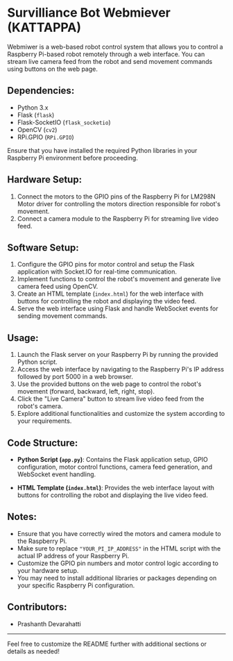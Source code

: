# Survilliance Bot Webmiever (KATTAPPA)

Webmiwer is a web-based robot control system that allows you to control a Raspberry Pi-based robot remotely through a web interface. You can stream live camera feed from the robot and send movement commands using buttons on the web page.

## Dependencies:

- Python 3.x
- Flask (`flask`)
- Flask-SocketIO (`flask_socketio`)
- OpenCV (`cv2`)
- RPi.GPIO (`RPi.GPIO`)

Ensure that you have installed the required Python libraries in your Raspberry Pi environment before proceeding.

## Hardware Setup:

1. Connect the motors to the GPIO pins of the Raspberry Pi for LM298N Motor driver for controlling the motors direction responsible for robot's movement.
2. Connect a camera module to the Raspberry Pi for streaming live video feed.

## Software Setup:

1. Configure the GPIO pins for motor control and setup the Flask application with Socket.IO for real-time communication.
2. Implement functions to control the robot's movement and generate live camera feed using OpenCV.
3. Create an HTML template (`index.html`) for the web interface with buttons for controlling the robot and displaying the video feed.
4. Serve the web interface using Flask and handle WebSocket events for sending movement commands.

## Usage:

1. Launch the Flask server on your Raspberry Pi by running the provided Python script.
2. Access the web interface by navigating to the Raspberry Pi's IP address followed by port 5000 in a web browser.
3. Use the provided buttons on the web page to control the robot's movement (forward, backward, left, right, stop).
4. Click the "Live Camera" button to stream live video feed from the robot's camera.
5. Explore additional functionalities and customize the system according to your requirements.

## Code Structure:

- **Python Script (`app.py`)**: Contains the Flask application setup, GPIO configuration, motor control functions, camera feed generation, and WebSocket event handling.

- **HTML Template (`index.html`)**: Provides the web interface layout with buttons for controlling the robot and displaying the live video feed.

## Notes:

- Ensure that you have correctly wired the motors and camera module to the Raspberry Pi.
- Make sure to replace `"YOUR_PI_IP_ADDRESS"` in the HTML script with the actual IP address of your Raspberry Pi.
- Customize the GPIO pin numbers and motor control logic according to your hardware setup.
- You may need to install additional libraries or packages depending on your specific Raspberry Pi configuration.

## Contributors:

- Prashanth Devarahatti
---
Feel free to customize the README further with additional sections or details as needed!
